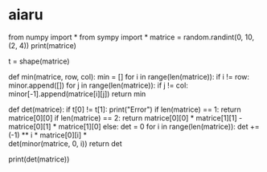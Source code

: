 # aiaru
from numpy import *
from sympy import *
matrice = random.randint(0, 10, (2, 4))
print(matrice)

t = shape(matrice)


def min(matrice, row, col):
    min = []
    for i in range(len(matrice)):
        if i != row:
            minor.append([])
            for j in range(len(matrice)):
                if j != col:
                    minor[-1].append(matrice[i][j])
    return min


def det(matrice):
    if t[0] != t[1]:
        print("Error")
    if len(matrice) == 1:
        return matrice[0][0]
    if len(matrice) == 2:
        return matrice[0][0] * matrice[1][1] - matrice[0][1] * matrice[1][0]
    else:
        det = 0
        for i in range(len(matrice)):
            det += (-1) ** i * matrice[0][i] * \
                det(minor(matrice, 0, i))
        return det


print(det(matrice))

